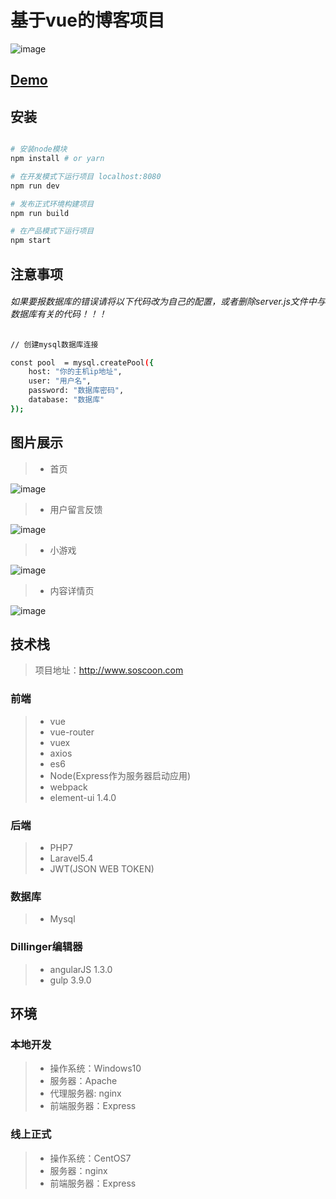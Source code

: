 
# 基于vue的博客项目
![image](https://admin.soscoon.com/image/mysite-time1509679684444.png)
## [Demo](https://www.soscoon.com)
## 安装

``` bash

# 安装node模块
npm install # or yarn

# 在开发模式下运行项目 localhost:8080
npm run dev

# 发布正式环境构建项目
npm run build

# 在产品模式下运行项目
npm start

```

## 注意事项
###### 如果要报数据库的错误请将以下代码改为自己的配置，或者删除server.js文件中与数据库有关的代码！！！
```　bash
// 创建mysql数据库连接

const pool  = mysql.createPool({
	host: "你的主机ip地址",
	user: "用户名",
	password: "数据库密码",
	database: "数据库"
});

```
## 图片展示
> * 首页

![image](https://admin.soscoon.com/image/mysite-time1509680270977.png)
> * 用户留言反馈

![image](https://admin.soscoon.com/image/mysite-time1509680347293.png)
> * 小游戏

![image](https://admin.soscoon.com/image/mysite-time1509680388396.png)
> * 内容详情页

![image](https://admin.soscoon.com/image/mysite-time1509680434031.png)

## 技术栈

> 项目地址：http://www.soscoon.com

### 前端

> - vue
> - vue-router
> - vuex
> - axios
> - es6
> - Node(Express作为服务器启动应用)
> - webpack
> - element-ui 1.4.0


### 后端

> - PHP7
> - Laravel5.4
> - JWT(JSON WEB TOKEN)

### 数据库

> - Mysql

### Dillinger编辑器

> - angularJS 1.3.0
> - gulp 3.9.0

## 环境

### 本地开发

> - 操作系统：Windows10
> - 服务器：Apache
> - 代理服务器: nginx
> - 前端服务器：Express

### 线上正式

> - 操作系统：CentOS7
> - 服务器：nginx
> - 前端服务器：Express
